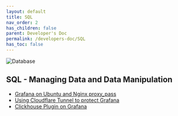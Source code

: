```yaml
---
layout: default    
title: SQL
nav_order: 2
has_children: false
parent: Developer's Doc
permalink: /developers-doc/SQL
has_toc: false
---
```


![Database](../../assets/images/developer-doc/database.jpg)

## SQL - Managing Data and Data Manipulation

* [Grafana on Ubuntu and Nginx proxy_pass](/developers-doc/SQL/grafana-on-ubuntu-and-nginx)
* [Using Cloudflare Tunnel to protect Grafana ](/developers-doc/SQL/use-tunnel-on-grafana)
* [Clickhouse Plugin on Grafana](/developers-doc/SQL/clickhouse-plugin-on-grafana)

